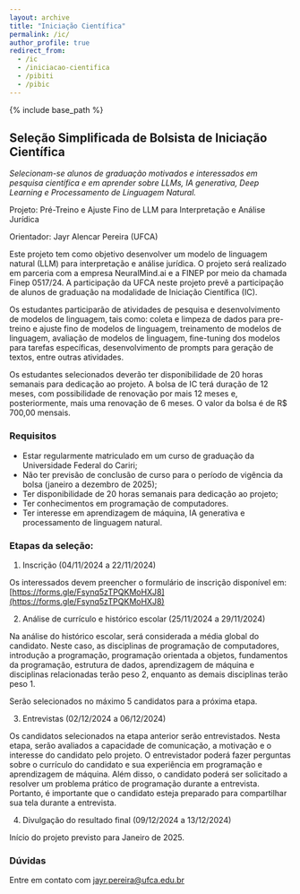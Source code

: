 ```yaml
---
layout: archive
title: "Iniciação Científica"
permalink: /ic/
author_profile: true
redirect_from:
  - /ic
  - /iniciacao-cientifica
  - /pibiti
  - /pibic
---
```


{% include base_path %}

## Seleção Simplificada de Bolsista de Iniciação Científica 

*Selecionam-se alunos de graduação motivados e interessados em pesquisa científica e em aprender sobre LLMs, IA generativa, Deep Learning e Processamento de Linguagem Natural.*

Projeto:  Pré-Treino e Ajuste Fino de LLM para Interpretação e Análise Jurídica

Orientador: Jayr Alencar Pereira (UFCA)

Este projeto tem como objetivo desenvolver um modelo de linguagem natural (LLM) para interpretação e análise jurídica. O projeto será realizado em parceria com a empresa NeuralMind.ai e a FINEP por meio da chamada Finep 0517/24. A participação da UFCA neste projeto prevê a participação de alunos de graduação na modalidade de Iniciação Científica (IC).

Os estudantes participarão de atividades de pesquisa e desenvolvimento de modelos de linguagem, tais como: coleta e limpeza de dados para pre-treino e ajuste fino de modelos de linguagem, treinamento de modelos de linguagem, avaliação de modelos de linguagem, fine-tuning dos modelos para tarefas específicas, desenvolvimento de prompts para geração de textos, entre outras atividades.

Os estudantes selecionados deverão ter disponibilidade de 20 horas semanais para dedicação ao projeto. A bolsa de IC terá duração de 12 meses, com possibilidade de renovação por mais 12 meses e, posteriormente, mais uma renovação de 6 meses. O valor da bolsa é de R$ 700,00 mensais.

### Requisitos
* Estar regularmente matriculado em um curso de graduação da Universidade Federal do Cariri;
* Não ter previsão de conclusão de curso para o período de vigência da bolsa (janeiro a dezembro de 2025);
* Ter disponibilidade de 20 horas semanais para dedicação ao projeto;
* Ter conhecimentos em programação de computadores.
* Ter interesse em aprendizagem de máquina, IA generativa e processamento de linguagem natural.

### Etapas da seleção:
1. Inscrição (04/11/2024 a 22/11/2024)

Os interessados devem preencher o formulário de inscrição disponível em: [https://forms.gle/Fsynq5zTPQKMoHXJ8](https://forms.gle/Fsynq5zTPQKMoHXJ8)

2. Análise de currículo e histórico escolar (25/11/2024 a 29/11/2024)

Na análise do histórico escolar, será considerada a média global do candidato. Neste caso, as disciplinas de programação de computadores, introdução a programação, programação orientada a objetos, fundamentos da programação, estrutura de dados, aprendizagem de máquina e disciplinas relacionadas terão peso 2, enquanto as demais disciplinas terão peso 1.

Serão selecionados no máximo 5 candidatos para a próxima etapa.

3. Entrevistas (02/12/2024 a 06/12/2024)

Os candidatos selecionados na etapa anterior serão entrevistados. Nesta etapa, serão avaliados a capacidade de comunicação, a motivação e o interesse do candidato pelo projeto. O entrevistador poderá fazer perguntas sobre o currículo do candidato e sua experiência em programação e aprendizagem de máquina. Além disso, o candidato poderá ser solicitado a resolver um problema prático de programação durante a entrevista. Portanto, é importante que o candidato esteja preparado para compartilhar sua tela durante a entrevista.

4. Divulgação do resultado final (09/12/2024 a 13/12/2024)

Início do projeto previsto para Janeiro de 2025.

### Dúvidas

Entre em contato com [jayr.pereira@ufca.edu.br](mailto:jayr.pereira@ufca.edu.br)
